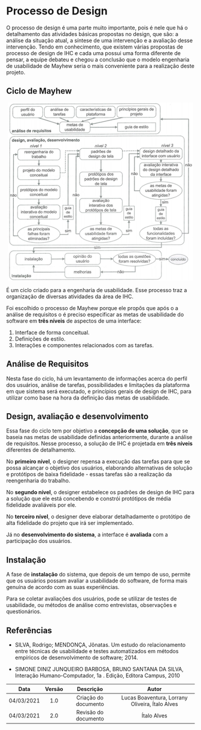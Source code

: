 # Processo de Design

O processo de design é uma parte muito importante, pois é nele que há o detalhamento das atividades básicas propostas no design, que são: a análise da situação atual, a síntese de uma intervenção e a avaliação desse intervenção. Tendo em conhecimento, que existem várias propostas de processo de design de IHC e cada uma possui uma forma diferente de pensar, a equipe debateu e chegou a conclusão que o modelo engenharia de usabilidade de Mayhew seria o mais conveniente para a realização deste projeto.

## Ciclo de Mayhew

<div align="center">
  <img src="/assets/planejamento/processo-design/mayhew.png" />
</div>

É um ciclo criado para a engenharia de usabilidade. Esse processo traz a organização de diversas atividades da área de IHC.

Foi escolhido o processo de Mayhew porque ele propôs que após o a análise de requisitos o é preciso especificar as metas de usabilidade do software em **três níveis** de aspectos de uma interface:

1. Interface de forma conceitual.
2. Definições de estilo.
3. Interações e componentes relacionados com as tarefas.

## Análise de Requisitos

Nesta fase do ciclo, há um levantamento de informações acerca do perfil dos usuários, análise de tarefas, possibilidades e limitações da plataforma em que sistema será executado, e princípios gerais de design de IHC, para utilizar como base na hora da definição das metas de usabilidade.

## Design, avaliação e desenvolvimento

Essa fase do ciclo tem por objetivo a **concepção de uma solução**, que se baseia nas metas de usabilidade definidas anteriormente, durante a análise de requisitos. Nesse processo, a solução de IHC é projetada em **três níveis** diferentes de detalhamento.

No **primeiro nível**, o designer repensa a execução das tarefas para que se possa alcançar o objetivo dos usuários, elaborando alternativas de solução e protótipos de baixa fidelidade - essas tarefas são a realização da reengenharia do trabalho.

No **segundo nível**, o designer estabelece os padrões de design de IHC para a solução que ele está concebendo e constrói protótipos de média fidelidade avaliáveis por ele.

No **terceiro nível**, o designer deve elaborar detalhadamente o protótipo de alta fidelidade do projeto que irá ser implementado.

Já no **desenvolvimento do sistema**, a interface é **avaliada** com a participação dos usuários.

## Instalação

A fase de **instalação** do sistema, que depois de um tempo de uso, permite que os usuários possam avaliar a usabilidade do software, de forma mais genuína de acordo com as suas experiências.

Para se coletar avaliações dos usuários, pode se utilizar de testes de usabilidade, ou métodos de análise como entrevistas, observações e questionários.

## Referências

- SILVA, Rodrigo; MENDONÇA, Jônatas. Um estudo do relacionamento entre técnicas de
  usabilidade e testes automatizados em métodos
  empíricos de desenvolvimento de software; 2014.

- SIMONE DINIZ JUNQUEIRO BARBOSA, BRUNO SANTANA DA SILVA, Interação Humano-Computador, 1a . Edição, Editora Campus, 2010

|    Data    | Versão |      Descrição       |                      Autor                      |
| :--------: | :----: | :------------------: | :---------------------------------------------: |
| 04/03/2021 |  1.0   | Criação do documento | Lucas Boaventura, Lorrany Oliveira, Ítalo Alves |
| 04/03/2021 |  2.0   | Revisão do documento |                   Ítalo Alves                   |
